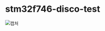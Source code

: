 # stm32f746-disco-test

![캡처](https://user-images.githubusercontent.com/43401975/184530768-843b4512-25ab-4855-abce-47341d2337bd.JPG)
